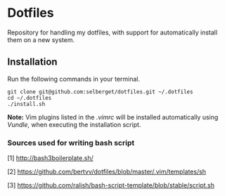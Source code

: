 # Dotfiles

Repository for handling my dotfiles, with support for automatically install them on a new system.

## Installation

Run the following commands in your terminal.
```
git clone git@github.com:selberget/dotfiles.git ~/.dotfiles
cd ~/.dotfiles
./install.sh
```
**Note:** Vim plugins listed in the *.vimrc* will be installed automatically using *Vundle*, when executing the installation script.

### Sources used for writing bash script
[1] http://bash3boilerplate.sh/

[2] https://github.com/bertvv/dotfiles/blob/master/.vim/templates/sh

[3] https://github.com/ralish/bash-script-template/blob/stable/script.sh
